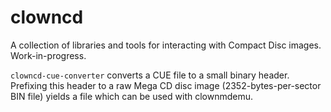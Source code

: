 # clowncd

A collection of libraries and tools for interacting with Compact Disc images.
Work-in-progress.

`clowncd-cue-converter` converts a CUE file to a small binary header. Prefixing
this header to a raw Mega CD disc image (2352-bytes-per-sector BIN file) yields
a file which can be used with clownmdemu.
